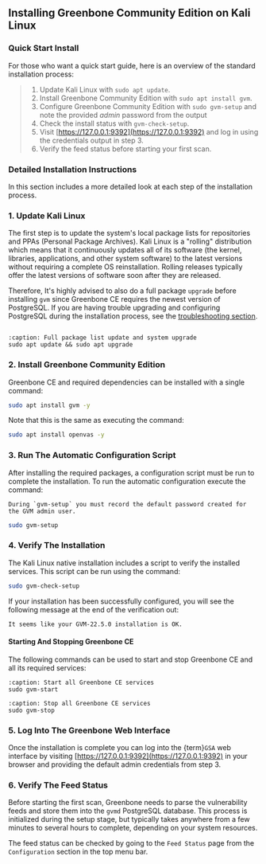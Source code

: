 ## Installing Greenbone Community Edition on Kali Linux

### Quick Start Install

For those who want a quick start guide, here is an overview of the standard installation process:

> 1. Update Kali Linux with `sudo apt update`.
> 2. Install Greenbone Community Edition with `sudo apt install gvm`.
> 3. Configure Greenbone Community Edition with `sudo gvm-setup` and note the provided *admin* password from the output
> 4. Check the install status with `gvm-check-setup`.
> 5. Visit [https://127.0.0.1:9392](https://127.0.0.1:9392) and log in using the credentials output in step 3.
> 6. Verify the feed status before starting your first scan.

### Detailed Installation Instructions

In this section includes a more detailed look at each step of the installation process.

### 1. Update Kali Linux

The first step is to update the system's local package lists for repositories and PPAs (Personal Package Archives). Kali Linux is a "rolling" distribution which means that it continuously updates all of its software (the kernel, libraries, applications, and other system software) to the latest versions without requiring a complete OS reinstallation. Rolling releases typically offer the latest versions of software soon after they are released.

Therefore, It's highly advised to also do a full package `upgrade` before installing `gvm` since Greenbone CE requires the newest version of PostgreSQL. If you are having trouble upgrading and configuring PostgreSQL during the installation process, see the [troubleshooting section](troubleshooting.md).

```{warning} System upgrades may result in changes to the existing kernel, libraries, and software that could interfere with existing functionality. Before doing an upgrade you should make a complete backup of all critical files on your system including the contents of your PostgreSQL database.
```
```{code-block}
:caption: Full package list update and system upgrade
sudo apt update && sudo apt upgrade
```

### 2. Install Greenbone Community Edition

Greenbone CE and required dependencies can be installed with a single command:

```bash
sudo apt install gvm -y
```
Note that this is the same as executing the command:
```bash
sudo apt install openvas -y
```

### 3. Run The Automatic Configuration Script

After installing the required packages, a configuration script must be run to complete the installation. To run the automatic configuration execute the command:

```{note}
During `gvm-setup` you must record the default password created for the GVM admin user.
```

```bash
sudo gvm-setup
```

### 4. Verify The Installation

The Kali Linux native installation includes a script to verify the installed services. This script can be run using the command:

```bash
sudo gvm-check-setup
```

If your installation has been successfully configured, you will see the following message at the end of the verification out:

```
It seems like your GVM-22.5.0 installation is OK.
```

#### Starting And Stopping Greenbone CE

The following commands can be used to start and stop Greenbone CE and all its required services:

```{code-block}
:caption: Start all Greenbone CE services
sudo gvm-start
```

```{code-block}
:caption: Stop all Greenbone CE services
sudo gvm-stop
```

### 5. Log Into The Greenbone Web Interface

Once the installation is complete you can log into the {term}`GSA` web interface by visiting [https://127.0.0.1:9392](https://127.0.0.1:9392) in your browser and providing the default admin credentials from step 3.

### 6. Verify The Feed Status

Before starting the first scan, Greenbone needs to parse the vulnerability feeds and store them into the `gvmd` PostgreSQL database.  This process is initialized during the setup stage, but typically takes anywhere from a few minutes to several hours to complete, depending on your system resources.

The feed status can be checked by going to the `Feed Status` page from the `Configuration` section in the top menu bar.
